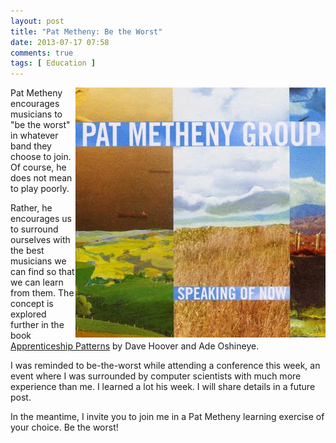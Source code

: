 ```yaml
---
layout: post
title: "Pat Metheny: Be the Worst"
date: 2013-07-17 07:58
comments: true
tags: [ Education ]
---
```

<img src="/images/PatMethenyGroup.jpg" width="400" height="400"
align="right" alt="Pat Metheny: Be the Worst" title="Pat Metheny: Be the Worst" >
Pat Metheny encourages musicians to "be the worst" in whatever band they choose to join. Of course, he does not mean to play poorly.

Rather, he encourages us to surround ourselves with the best musicians we can find so that we can learn from them. The concept is explored further in the book [Apprenticeship Patterns](/blog/2013/02/17/apprenticeship-patterns-by-dave-h-hoover-and-adewale-oshineye/) by Dave Hoover and Ade Oshineye.

<!--more-->

I was reminded to be-the-worst while attending a conference this week, an event where I was surrounded by computer scientists with much more experience than me. I learned a lot his week. I will share details in a future post.

In the meantime, I invite you to join me in a Pat Metheny learning exercise of your choice. Be the worst!

